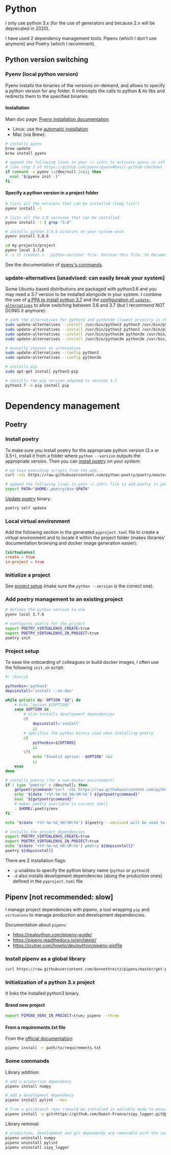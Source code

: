 
# Python

I only use python 3.x (for the use of generators and because 2.x will be deprecated in 2020).

I have used 2 dependency management tools: Pipenv (which I don't use anymore) and Poetry (which I recomment).

## Python version switching

### Pyenv (local python version)

Pyenv installs the binaries of the versions on-demand, and allows to specify a python version for any folder.
It intercepts the calls to python & its libs and redirects them to the specified binaries.

#### Installation

Main doc page: [Pyenv installation documentation](https://github.com/pyenv/pyenv#installation).

* Linux: use the [automatic installation](https://github.com/pyenv/pyenv-installer)
* Mac (via Brew):

```sh
# installs pyenv
brew update
brew install pyenv

# append the following lines in your ~/.zshrc to activate pyenv in zsh terminals
# (see step 3 of https://github.com/pyenv/pyenv#basic-github-checkout for other shells)
if command -v pyenv 1>/dev/null 2>&1; then
  eval "$(pyenv init -)"
fi
```

#### Specify a python version in a project folder

```sh
# lists all the versions that can be installed (long list!)
pyenv install -l

# lists all the 3.8 versions that can be installed
pyenv install -l | grep "3.8"

# installs python 3.8.6 binaries on your system once
pyenv install 3.8.6

cd my-projects/project
pyenv local 3.7.8
# -> it creates a '.python-version' file. Version this file, to document & enforce the python version used in the project)
```

See the documentation of [pyenv's commands](https://github.com/pyenv/pyenv/blob/master/COMMANDS.md).

### update-alternatives [unadvised: can easily break your system]

Some Ubuntu-based distributions are packaged with python3.6 and you may need a 3.7 version to be installed alongside in your system.
I combine the use of [a PPA to install python 3.7](https://linuxize.com/post/how-to-install-python-3-7-on-ubuntu-18-04/) and the [configuration of `update-alternatives`](https://stackoverflow.com/questions/43062608/how-to-update-alternatives-to-python-3-without-breaking-apt) to allow switching between 3.6 and 3.7 (but I recommend NOT DOING it anymore):

```sh
# adds the alternatives for python3 and python3m (lowest priority is chosen by default)
sudo update-alternatives --install /usr/bin/python3 python3 /usr/bin/python3.6 2
sudo update-alternatives --install /usr/bin/python3 python3 /usr/bin/python3.7 3
sudo update-alternatives --install /usr/bin/python3m python3m /usr/bin/python3.6m 2
sudo update-alternatives --install /usr/bin/python3m python3m /usr/bin/python3.7m 3

# manually chooses an alternative
sudo update-alternatives --config python3
sudo update-alternatives --config python3m

# installs pip
sudo apt-get install python3-pip

# installs the pip version adapted to version 3.7
python3.7 -m pip install pip
```

# Dependency management

## Poetry

### Install poetry

To make sure you install poetry for the appropriate python version (2.x or 3.5+), install it from a folder where `python --version` outputs the appropriate version. Then you can [install poetry](https://python-poetry.org/docs/#installation) on your system:

```sh
# we love executing scripts from the web...
curl -sSL https://raw.githubusercontent.com/python-poetry/poetry/master/get-poetry.py | python

# append the following lines in your ~/.zshrc file to add poetry in your zsh terminal
export PATH="$HOME/.poetry/bin:$PATH"
```

[Update poetry](https://python-poetry.org/docs/#updating-poetry) binary:
```sh
poetry self update
```

### Local virtual environment

Add the following section in the generated `pyproject.toml` file to create a virtual environment and to locate it within the project folder (makes libraries' documentation browsing and docker image generation easier):
```toml
[virtualenvs]
create = true
in-project = true
```

### Initialize a project

See [project setup](https://python-poetry.org/docs/basic-usage/#project-setup) (make sure the `python --version` is the correct one).


### Add poetry management to an existing project

```sh
# defines the python version to use
pyenv local 3.7.6

# configures poetry for the project
export POETRY_VIRTUALENVS_CREATE=true
export POETRY_VIRTUALENVS_IN_PROJECT=true
poetry init
```

### Project setup

To ease the onboarding of colleagues or build docker images, I often use the following `init.sh` script:

```sh
#! /bin/sh

pythonbin='python3'
depsinstall='install --no-dev'

while getopts dp: OPTION "$@"; do
    # echo "option ${OPTION}"
    case $OPTION in
        # also installs development dependencies
        d)
            depsinstall='install'
            ;;
        # specifies the python binary used when installing poetry
        p)
            pythonbin=${OPTARG}
            ;;
        \?)
            echo "Invalid option: -$OPTION" >&2
            ;;
    esac
done

# installs poetry (for a non-docker environment)
if ! type "poetry" > /dev/null; then
    getpoetrycommand="curl -sSL https://raw.githubusercontent.com/python-poetry/poetry/master/get-poetry.py | ${pythonbin}"
    echo "$(date '+%Y-%m-%d_%H:%M:%S') ${getpoetrycommand}"
    eval "${getpoetrycommand}"
    # makes poetry available in current shell
    . $HOME/.poetry/env
fi

echo "$(date '+%Y-%m-%d_%H:%M:%S') $(poetry --version) will be used to install dependencies"

# installs the project dependencies
export POETRY_VIRTUALENVS_CREATE=true
export POETRY_VIRTUALENVS_IN_PROJECT=true
echo "$(date '+%Y-%m-%d_%H:%M:%S') poetry ${depsinstall}"
poetry ${depsinstall}
```

There are 2 installation flags:
* `-p` unables to specify the python binary name (`python` or `python3`)
* `-d` also installs development dependencies (along the production ones) defined in the `pyproject.toml` file

## Pipenv [not recommended: slow]

I manage project dependencies with pipenv, a tool wrapping `pip` and `virtualenv` to manage production and development dependencies.

Documentation about `pipenv`:
* https://realpython.com/pipenv-guide/
* https://pipenv.readthedocs.io/en/latest/
* https://jcutrer.com/howto/dev/python/pipenv-pipfile

### Install pipenv as a global library

```sh
curl https://raw.githubusercontent.com/kennethreitz/pipenv/master/get-pipenv.py | sudo python3
```

### Initialization of a python 3.x project

It links the installed python3 binary.

#### Brand new project

```sh
export PIPENV_VENV_IN_PROJECT=true; pipenv --three
```

#### From a requirements.txt file

From the [official documentation](https://pipenv.readthedocs.io/en/latest/basics/#importing-from-requirements-txt):

```sh
pipenv install -r path/to/requirements.txt
```

### Some commands

Library addition:

```sh
# add a production dependency
pipenv install numpy

# add a development dependency
pipenv install pylint --dev

# from a git/branch repo (should be installed in editable mode to ensure an up-to-date copy of the repository and that it includes all known dependencies)
pipenv install -e git+https://github.com/Ouest-France/sipy_logger.git@packaging#egg=sipy_logger
```

Library removal:

```sh
# production, development and git dependendy are removable with the same command format
pipenv uninstall numpy
pipenv uninstall pylint
pipenv uninstall sipy_logger
```
